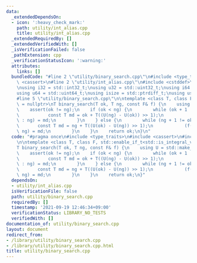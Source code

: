 ```yaml
---
data:
  _extendedDependsOn:
  - icon: ':heavy_check_mark:'
    path: utility/int_alias.cpp
    title: utility/int_alias.cpp
  _extendedRequiredBy: []
  _extendedVerifiedWith: []
  _isVerificationFailed: false
  _pathExtension: cpp
  _verificationStatusIcon: ':warning:'
  attributes:
    links: []
  bundledCode: "#line 2 \"utility/binary_search.cpp\"\n#include <type_traits>\n#include\
    \ <cassert>\n#line 2 \"utility/int_alias.cpp\"\n#include <cstddef>\n#include <cstdint>\n\
    \nusing i32 = std::int32_t;\nusing u32 = std::uint32_t;\nusing i64 = std::int64_t;\n\
    using u64 = std::uint64_t;\nusing isize = std::ptrdiff_t;\nusing usize = std::size_t;\n\
    #line 5 \"utility/binary_search.cpp\"\n\ntemplate <class T, class F, std::enable_if_t<std::is_integral_v<T>>*\
    \ = nullptr>\nT binary_search(T ok, T ng, const F& f) {\n    using U = std::make_unsigned_t<T>;\n\
    \    assert(ok != ng);\n    if (ok < ng) {\n        while (ok + 1 != ng) {\n \
    \           const T md = ok + T((U(ng) - U(ok)) >> 1);\n            (f(md) ? ok\
    \ : ng) = md;\n        }\n    } else {\n        while (ng + 1 != ok) {\n     \
    \       const T md = ng + T((U(ok) - U(ng)) >> 1);\n            (f(md) ? ok :\
    \ ng) = md;\n        }\n    }\n    return ok;\n}\n"
  code: "#pragma once\n#include <type_traits>\n#include <cassert>\n#include \"../utility/int_alias.cpp\"\
    \n\ntemplate <class T, class F, std::enable_if_t<std::is_integral_v<T>>* = nullptr>\n\
    T binary_search(T ok, T ng, const F& f) {\n    using U = std::make_unsigned_t<T>;\n\
    \    assert(ok != ng);\n    if (ok < ng) {\n        while (ok + 1 != ng) {\n \
    \           const T md = ok + T((U(ng) - U(ok)) >> 1);\n            (f(md) ? ok\
    \ : ng) = md;\n        }\n    } else {\n        while (ng + 1 != ok) {\n     \
    \       const T md = ng + T((U(ok) - U(ng)) >> 1);\n            (f(md) ? ok :\
    \ ng) = md;\n        }\n    }\n    return ok;\n}"
  dependsOn:
  - utility/int_alias.cpp
  isVerificationFile: false
  path: utility/binary_search.cpp
  requiredBy: []
  timestamp: '2021-09-19 12:46:34+09:00'
  verificationStatus: LIBRARY_NO_TESTS
  verifiedWith: []
documentation_of: utility/binary_search.cpp
layout: document
redirect_from:
- /library/utility/binary_search.cpp
- /library/utility/binary_search.cpp.html
title: utility/binary_search.cpp
---
```


